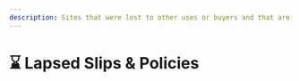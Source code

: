 ```yaml
---
description: Sites that were lost to other uses or buyers and that are un-ensured.
---
```


# ⌛ Lapsed Slips & Policies

